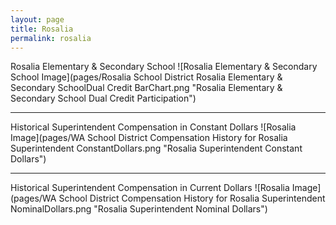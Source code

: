 ```yaml
---
layout: page
title: Rosalia
permalink: rosalia
---
```



Rosalia Elementary & Secondary School
![Rosalia Elementary & Secondary School Image](pages/Rosalia School District Rosalia Elementary & Secondary SchoolDual Credit BarChart.png "Rosalia Elementary & Secondary School Dual Credit Participation")

___

Historical Superintendent Compensation in Constant Dollars
![Rosalia Image](pages/WA School District Compensation History for Rosalia Superintendent ConstantDollars.png "Rosalia Superintendent Constant Dollars")

___

Historical Superintendent Compensation in Current Dollars
![Rosalia Image](pages/WA School District Compensation History for Rosalia Superintendent NominalDollars.png "Rosalia Superintendent Nominal Dollars")
